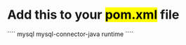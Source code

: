 <h1> Add this to your <mark>pom.xml</mark> file </h1>
````      
<dependency>
	<groupId>mysql</groupId>
	<artifactId>mysql-connector-java</artifactId>
	<scope>runtime</scope>
</dependency>
````    
    
    
